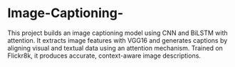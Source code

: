 # Image-Captioning-
This project builds an image captioning model using CNN and BiLSTM with attention. It extracts image features with VGG16 and generates captions by aligning visual and textual data using an attention mechanism. Trained on Flickr8k, it produces accurate, context-aware image descriptions.
